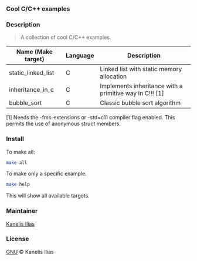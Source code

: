 ### Cool C/C++ examples

### Description

> A collection of cool C/C++ examples.

| Name (Make target) | Language | Description                                                                                               |
|--------------------|----------|---------------------------------------------------------|
| static_linked_list | C        | Linked list with static memory allocation               |
| inheritance_in_c   | C        | Implements inheritance with a primitive way in C!!! [1] |
| bubble_sort        | C        | Classic bubble sort algorithm                           |

[1] Needs the -fms-extensions or -std=c11 compiler flag enabled. This permits the use of anonymous struct members.

### Install

To make all:

```sh
make all
```
To make only a specific example.

```sh
make help
```
This will show all available targets.

### Maintainer

[Kanelis Ilias](mailto:hkanelhs@yahoo.gr)

### License

[GNU](LICENSE) © Kanelis Ilias